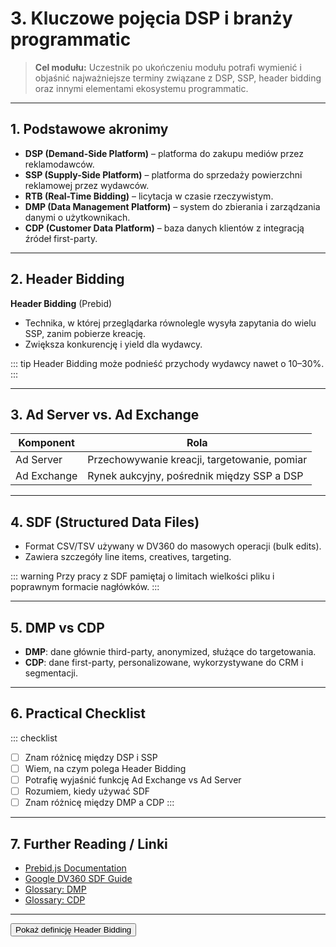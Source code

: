 # 3. Kluczowe pojęcia DSP i branży programmatic

> **Cel modułu:**
> Uczestnik po ukończeniu modułu potrafi wymienić i objaśnić najważniejsze terminy związane z DSP, SSP, header bidding oraz innymi elementami ekosystemu programmatic.

---

## 1. Podstawowe akronimy
- **DSP (Demand-Side Platform)** – platforma do zakupu mediów przez reklamodawców.
- **SSP (Supply-Side Platform)** – platforma do sprzedaży powierzchni reklamowej przez wydawców.
- **RTB (Real-Time Bidding)** – licytacja w czasie rzeczywistym.
- **DMP (Data Management Platform)** – system do zbierania i zarządzania danymi o użytkownikach.
- **CDP (Customer Data Platform)** – baza danych klientów z integracją źródeł first-party.

---

## 2. Header Bidding
**Header Bidding** (Prebid)

- Technika, w której przeglądarka równolegle wysyła zapytania do wielu SSP, zanim pobierze kreację.
- Zwiększa konkurencję i yield dla wydawcy.

::: tip
Header Bidding może podnieść przychody wydawcy nawet o 10–30%.
:::

---

## 3. Ad Server vs. Ad Exchange
| Komponent       | Rola                                             |
|-----------------|--------------------------------------------------|
| Ad Server       | Przechowywanie kreacji, targetowanie, pomiar     |
| Ad Exchange     | Rynek aukcyjny, pośrednik między SSP a DSP       |

---

## 4. SDF (Structured Data Files)
- Format CSV/TSV używany w DV360 do masowych operacji (bulk edits).
- Zawiera szczegóły line items, creatives, targeting.

::: warning
Przy pracy z SDF pamiętaj o limitach wielkości pliku i poprawnym formacie nagłówków.
:::

---

## 5. DMP vs CDP
- **DMP**: dane głównie third-party, anonymized, służące do targetowania.
- **CDP**: dane first-party, personalizowane, wykorzystywane do CRM i segmentacji.

---

## 6. Practical Checklist
::: checklist
- [ ] Znam różnicę między DSP i SSP
- [ ] Wiem, na czym polega Header Bidding
- [ ] Potrafię wyjaśnić funkcję Ad Exchange vs Ad Server
- [ ] Rozumiem, kiedy używać SDF
- [ ] Znam różnicę między DMP a CDP
:::

---

## 7. Further Reading / Linki
- [Prebid.js Documentation](https://docs.prebid.org/)
- [Google DV360 SDF Guide](https://support.google.com/displayvideo/answer/...) 
- [Glossary: DMP](../glossary/dmp.md)
- [Glossary: CDP](../glossary/cdp.md)

---

<button class="flashcard">Pokaż definicję Header Bidding</button>
<div class="answer" hidden>
Header Bidding to technika, w której zapytania o reklamy wysyłane są równolegle do wielu SSP, zanim AD Server wyświetli kreację, co zwiększa konkurencję i yield.
</div>
